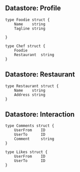 Datastore: Profile
--------------------

	type Foodie struct {
		Name	string
		Tagline	string

	}

	type Chef struct {
		Foodie
		Restaurant	string
	}	


Datastore: Restaurant
----------------------
	type Restaurant struct {
		Name	string
		Address	string
	}


Datastore: Interaction
----------------------
	type Comments struct {
		UserFrom	ID
		UserTo		ID
		Comment 	string
	}

	type Likes struct {
		UserFrom	ID
		UserTo		ID
	}